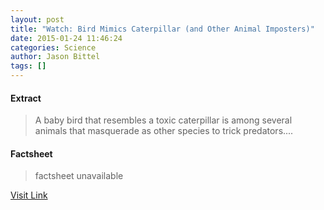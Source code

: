 ```yaml
---
layout: post
title: "Watch: Bird Mimics Caterpillar (and Other Animal Imposters)"
date: 2015-01-24 11:46:24
categories: Science
author: Jason Bittel
tags: []
---
```



#### Extract
>A baby bird that resembles a toxic caterpillar is among several animals that masquerade as other species to trick predators....

#### Factsheet
>factsheet unavailable

[Visit Link](http://feeds.nationalgeographic.com/~r/ng/News/News_Main/~3/lLn-F0ZSmZw/)


